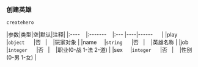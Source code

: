 ### 创建英雄
`createhero`

|参数|类型|空|默认|注释|
|:----    |:-------    |:--- |----|------      |
|play     |`object`      |否   |    |玩家对象 |
|name     |`string`      |否   |    |英雄名称 |
|job     |`integer`      |否   |    |职业(0-战 1-法 2-道) |
|sex     |`integer`      |否   |    |性别(0-男 1-女) |

